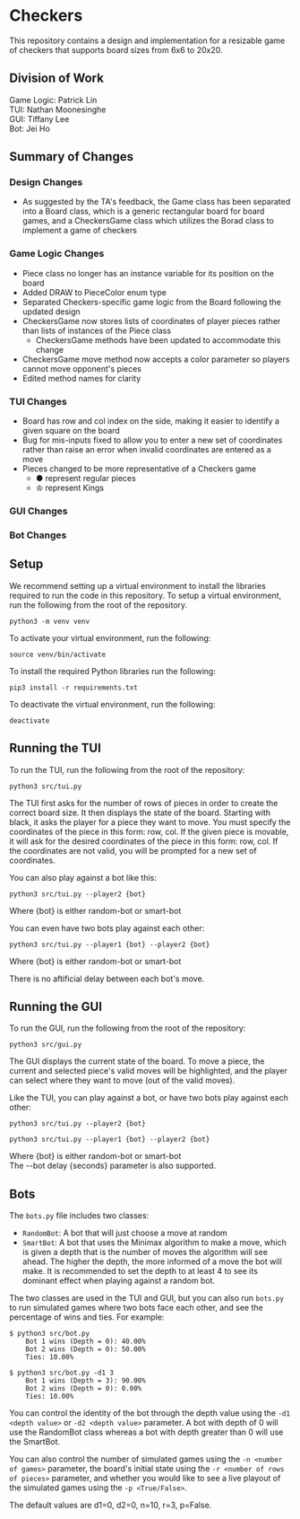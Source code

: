 # Checkers  
This repository contains a design and implementation for a resizable game of
checkers that supports board sizes from 6x6 to 20x20.  

## Division of Work
Game Logic: Patrick Lin  
TUI:  Nathan Moonesinghe  
GUI: Tiffany Lee  
Bot: Jei Ho  

## Summary of Changes  
### Design Changes
- As suggested by the TA's feedback, the Game class has been separated into
a Board class, which is a generic rectangular board for board games, and a 
CheckersGame class which utilizes the Borad class to implement a game of
checkers

### Game Logic Changes
- Piece class no longer has an instance variable for its position on the board
- Added DRAW to PieceColor enum type
- Separated Checkers-specific game logic from the Board following the updated
design
- CheckersGame now stores lists of coordinates of player pieces rather than
lists of instances of the Piece class
    + CheckersGame methods have been updated to accommodate this change
- CheckersGame move method now accepts a color parameter so players cannot move
opponent's pieces
- Edited method names for clarity

### TUI Changes
- Board has row and col index on the side, making it easier to identify 
 a given square on the board
- Bug for mis-inputs fixed to allow you to enter a new set of coordinates rather
 than raise an error when invalid coordinates are entered as a move
- Pieces changed to be more representative of a Checkers game 
    + ● represent regular pieces
    + ♔ represent Kings

### GUI Changes

### Bot Changes

## Setup  
We recommend setting up a virtual environment to install the libraries required
to run the code in this repository. To setup a virtual environment, run the
following from the root of the repository.

    python3 -m venv venv  

To activate your virtual environment, run the following:

    source venv/bin/activate  

To install the required Python libraries run the following:  

    pip3 install -r requirements.txt  

To deactivate the virtual environment, run the following:

    deactivate

## Running the TUI  
To run the TUI, run the following from the root of the repository:

    python3 src/tui.py

The TUI first asks for the number of rows of pieces in order to create the 
correct board size. It then displays the state of the board. Starting with 
black, it asks the player for a piece they want to move. You must specify the
coordinates of the piece in this form: row, col. If the given piece is movable, 
it will ask for the desired coordinates of the piece in this form: row, col. If 
the coordinates are not valid, you will be prompted for a new set of 
coordinates. 

You can also play against a bot like this:

    python3 src/tui.py --player2 {bot}

Where {bot} is either random-bot or smart-bot

You can even have two bots play against each other:

    python3 src/tui.py --player1 {bot} --player2 {bot}

Where {bot} is either random-bot or smart-bot

There is no aftificial delay between each bot's move.  

## Running the GUI  
To run the GUI, run the following from the root of the repository:

    python3 src/gui.py

The GUI displays the current state of the board. To move a piece, the current and selected piece's valid moves will be highlighted, and the player can select where they want to move (out of the valid moves).

Like the TUI, you can play against a bot, or have two bots play against each other:

    python3 src/tui.py --player2 {bot}

    python3 src/tui.py --player1 {bot} --player2 {bot}

Where {bot} is either random-bot or smart-bot  
The --bot delay {seconds} parameter is also supported.

## Bots  
The ``bots.py`` file includes two classes:

- ``RandomBot``: A bot that will just choose a move at random
- ``SmartBot``: A bot that uses the Minimax algorithm to make a move, which is given a depth that is the number of moves the algorithm will see ahead. The higher the depth, the more informed of a move the bot will make. It is recommended to set the depth to at least 4 to see its dominant effect when playing against a random bot.

The two classes are used in the TUI and GUI, but you can also run ``bots.py`` to run simulated games where two bots face each other, and see the percentage of wins and ties. For example:

    $ python3 src/bot.py 
        Bot 1 wins (Depth = 0): 40.00%
        Bot 2 wins (Depth = 0): 50.00%
        Ties: 10.00%
        
    $ python3 src/bot.py -d1 3
        Bot 1 wins (Depth = 3): 90.00%
        Bot 2 wins (Depth = 0): 0.00%
        Ties: 10.00%

You can control the identity of the bot through the depth value using the ``-d1 <depth value>`` or ``-d2 <depth value>`` parameter. A bot with depth of 0 will use the RandomBot class whereas a bot with depth greater than 0 will use the SmartBot. 

You can also control the number of simulated games using the ``-n <number of games>`` parameter, the board's initial state using the ``-r <number of rows of pieces>`` parameter, and whether you would like to see a live playout of the simulated games using the ``-p <True/False>``.

The default values are d1=0, d2=0, n=10, r=3, p=False.

